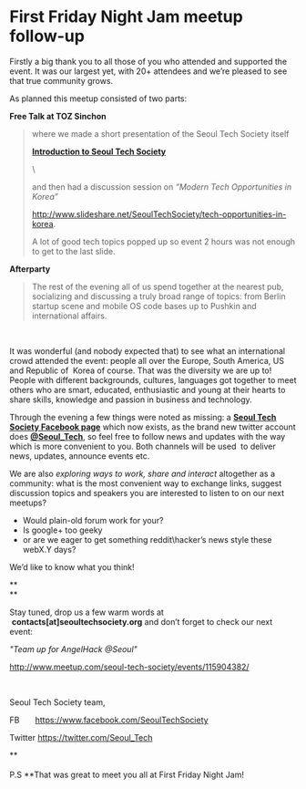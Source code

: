 First Friday Night Jam meetup follow-up
=======================================

Firstly a big thank you to all those of you who attended and supported
the event. It was our largest yet, with 20+ attendees and we’re pleased
to see that true community grows.

As planned this meetup consisted of two parts:

**Free Talk at TOZ Sinchon**

> where we made a short presentation of the Seoul Tech Society itself
>
> **[Introduction to Seoul Tech
> Society](http://www.slideshare.net/SeoulTechSociety/seoul-tech-society "Introduction to Seoul Tech Society")**
>
> \
>
> and then had a discussion session on *“Modern Tech Opportunities in
> Korea”*
>
> [](http://www.slideshare.net/SeoulTechSociety/tech-opportunities-in-korea)<http://www.slideshare.net/SeoulTechSociety/tech-opportunities-in-korea>.
>
> A lot of good tech topics popped up so event 2 hours was not enough to
> get to the last slide.

**Afterparty**

> The rest of the evening all of us spend together at the nearest pub,
> socializing and discussing a truly broad range of topics: from Berlin
> startup scene and mobile OS code bases up to Pushkin and international
> affairs.

 

It was wonderful (and nobody expected that) to see what an international
crowd attended the event: people all over the Europe, South America, US
and Republic of  Korea of course. That was the diversity we are up to!
People with different backgrounds, cultures, languages got together to
meet others who are smart, educated, enthusiastic and young at their
hearts to share skills, knowledge and passion in business and
technology.

Through the evening a few things were noted as missing: a **[Seoul Tech
Society Facebook page](https://www.facebook.com/SeoulTechSociety)**
which now exists, as the brand new twitter account
does **[@Seoul\_Tech](https://twitter.com/Seoul_Tech)**, so feel free to
follow news and updates with the way which is more convenient to you.
Both channels will be used  to deliver news, updates, announce events
etc.

We are also *exploring ways to work, share and interact* altogether as a
community: what is the most convenient way to exchange links, suggest
discussion topics and speakers you are interested to listen to on our
next meetups?

-   Would plain-old forum work for your?
-   Is google+ too geeky
-   or are we eager to get something reddit\\hacker’s news style these
    webX.Y days?

We’d like to know what you think!

**\
**

Stay tuned, drop us a few warm words at
 **contacts[at]seoultechsociety.org** and don’t forget to check our next
event:

*"Team up for AngelHack @Seoul"*

<http://www.meetup.com/seoul-tech-society/events/115904382/>

 

Seoul Tech Society team,

FB       <https://www.facebook.com/SeoulTechSociety>

Twitter <https://twitter.com/Seoul_Tech>

**\
\
P.S **That was great to meet you all at First Friday Night Jam!


